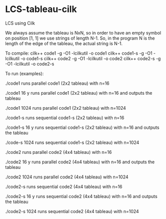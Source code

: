 LCS-tableau-cilk
================

LCS using Cilk

We always assume the tableau is NxN, so in order to have an empty symbol on position [1, 1] we use strings of length N-1. So, in the program N is the length of the edge of the tableau, the actual string is N-1. 

To compile:
cilk++ code1 -g -O1 -lcilkutil -o code1
cilk++ code1-s -g -O1 -lcilkutil -o code1-s
cilk++ code2 -g -O1 -lcilkutil -o code2
cilk++ code2-s -g -O1 -lcilkutil -o code2-s

To run (examples):

./code1 
runs parallel code1 (2x2 tableau) with n=16

./code1 16 y
runs parallel code1 (2x2 tableau) with n=16 and outputs the tableau

./code1 1024
runs parallel code1 (2x2 tableau) with n=1024


./code1-s 
runs sequential code1-s (2x2 tableau) with n=16

./code1-s 16 y
runs sequential code1-s (2x2 tableau) with n=16 and outputs the tableau

./code-s 1024
runs sequential code1-s (2x2 tableau) with n=1024


./code2
runs parallel code2 (4x4 tableau) with n=16

./code2 16 y
runs parallel code2 (4x4 tableau) with n=16 and outputs the tableau

./code2 1024
runs parallel code2 (4x4 tableau) with n=1024


./code2-s 
runs sequential code2 (4x4 tableau) with n=16

./code2-s 16 y
runs sequential code2 (4x4 tableau) with n=16 and outputs the tableau

./code2-s 1024
runs sequential code2 (4x4 tableau) with n=1024


